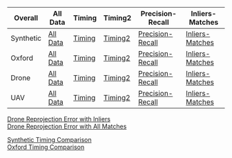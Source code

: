 |Overall|All Data|Timing|Timing2|Precision-Recall|Inliers-Matches|
|---|---|---|---|---|---|
|Synthetic  | [All Data](https://abbaselmas.github.io/Phd-Evaluation/html/synthetic.html)  | [Timing](https://abbaselmas.github.io/Phd-Evaluation/html/synthetic_timing.html) | [Timing2](https://abbaselmas.github.io/Phd-Evaluation/html/synthetic_timing2.html)   | [Precision-Recall](https://abbaselmas.github.io/Phd-Evaluation/html/synthetic_Precision-Recall.html) | [Inliers-Matches](https://abbaselmas.github.io/Phd-Evaluation/html/synthetic_Inliers-Matches.html)   |
|Oxford     | [All Data](https://abbaselmas.github.io/Phd-Evaluation/html/oxford.html)     | [Timing](https://abbaselmas.github.io/Phd-Evaluation/html/oxford_timing.html)    | [Timing2](https://abbaselmas.github.io/Phd-Evaluation/html/oxford_timing2.html)      | [Precision-Recall](https://abbaselmas.github.io/Phd-Evaluation/html/oxford_Precision-Recall.html)    | [Inliers-Matches](https://abbaselmas.github.io/Phd-Evaluation/html/oxford_Inliers-Matches.html)      |
|Drone      | [All Data](https://abbaselmas.github.io/Phd-Evaluation/html/drone.html)      | [Timing](https://abbaselmas.github.io/Phd-Evaluation/html/drone_timing.html)     | [Timing2](https://abbaselmas.github.io/Phd-Evaluation/html/drone_timing2.html)       | [Precision-Recall](https://abbaselmas.github.io/Phd-Evaluation/html/drone_Precision-Recall.html)     | [Inliers-Matches](https://abbaselmas.github.io/Phd-Evaluation/html/drone_Inliers-Matches.html)       |
|UAV        | [All Data](https://abbaselmas.github.io/Phd-Evaluation/html/uav.html)        | [Timing](https://abbaselmas.github.io/Phd-Evaluation/html/uav_timing.html)       | [Timing2](https://abbaselmas.github.io/Phd-Evaluation/html/uav_timing2.html)         | [Precision-Recall](https://abbaselmas.github.io/Phd-Evaluation/html/uav_Precision-Recall.html)       | [Inliers-Matches](https://abbaselmas.github.io/Phd-Evaluation/html/uav_Inliers-Matches.html)         |

[Drone Reprojection Error with Inliers](https://abbaselmas.github.io/Phd-Evaluation/html/drone_reprojection_error_inliers.html)  
[Drone Reprojection Error with All Matches](https://abbaselmas.github.io/Phd-Evaluation/html/drone_reprojection_error_matches.html)

[Synthetic Timing Comparison](https://abbaselmas.github.io/Phd-Evaluation/html/synthetic_timing_mobile.html)  
[Oxford Timing Comparison](https://abbaselmas.github.io/Phd-Evaluation/html/oxford_timing_mobile.html)
